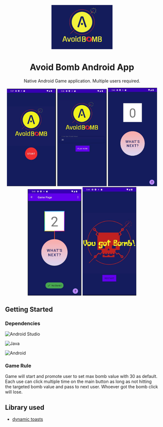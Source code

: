 <div align="center">
  <img alt="Logo" src="https://github.com/danielzheng-work/AvoidBomb-App/blob/main/img/ab_logo.JPG" width="200" />
</div>

<h1 align="center">
  Avoid Bomb Android App
</h1>

<p align="center">
 Native Android Game application. Multiple users required. 
</p>

<div align="center">
  <p float="left">
  <img src="https://github.com/danielzheng-work/AvoidBomb-App/blob/main/img/ab_view1.JPG" width="32%" />
  <img src="https://github.com/danielzheng-work/AvoidBomb-App/blob/main/img/ad_view2.JPG" width="32%" />
  <img src="https://github.com/danielzheng-work/AvoidBomb-App/blob/main/img/ab_view3.JPG" width="32%" />
  <img src="https://github.com/danielzheng-work/AvoidBomb-App/blob/main/img/ab_view4.JPG" width="35%" />
  <img src="https://github.com/danielzheng-work/AvoidBomb-App/blob/main/img/ab_view5.JPG" width="35%" />
</p>
</div>

## Getting Started

### Dependencies

![Android Studio](https://img.shields.io/badge/Android%20Studio-3DDC84.svg?style=for-the-badge&logo=android-studio&logoColor=white)

![Java](https://img.shields.io/badge/java-%23ED8B00.svg?style=for-the-badge&logo=java&logoColor=white)

![Android](https://img.shields.io/badge/Android-3DDC84?style=for-the-badge&logo=android&logoColor=white)


### Game Rule

Game will start and promote user to set max bomb value with 30 as default. Each use can click multiple time on the main button as long as not hitting the targeted bomb value and pass to next user. Whoever got the bomb click will lose. 


## Library used 

* [dynamic toasts](https://github.com/pranavpandey/dynamic-toasts)
